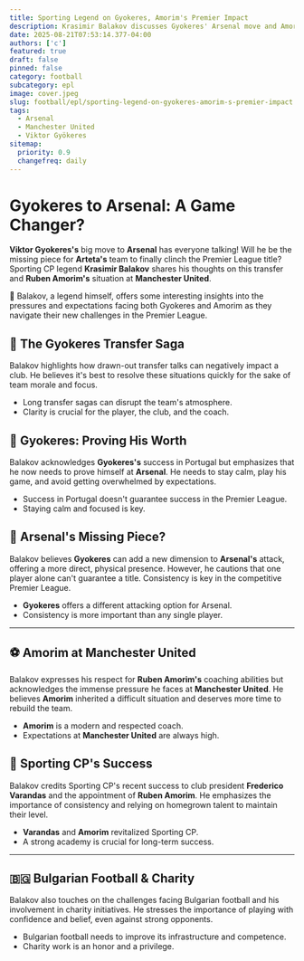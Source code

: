 ```yaml
---
title: Sporting Legend on Gyokeres, Amorim's Premier Impact
description: Krasimir Balakov discusses Gyokeres' Arsenal move and Amorim's job at Man Utd.
date: 2025-08-21T07:53:14.377-04:00
authors: ['c']
featured: true
draft: false
pinned: false
category: football
subcategory: epl
image: cover.jpeg
slug: football/epl/sporting-legend-on-gyokeres-amorim-s-premier-impact
tags:
  - Arsenal
  - Manchester United
  - Viktor Gyökeres
sitemap:
  priority: 0.9
  changefreq: daily
---
```


# Gyokeres to Arsenal: A Game Changer?

**Viktor Gyokeres's** big move to **Arsenal** has everyone talking! Will he be the missing piece for **Arteta's** team to finally clinch the Premier League title? Sporting CP legend **Krasimir Balakov** shares his thoughts on this transfer and **Ruben Amorim's** situation at **Manchester United**.

🤔 Balakov, a legend himself, offers some interesting insights into the pressures and expectations facing both Gyokeres and Amorim as they navigate their new challenges in the Premier League.

## 🤔 The Gyokeres Transfer Saga

Balakov highlights how drawn-out transfer talks can negatively impact a club. He believes it's best to resolve these situations quickly for the sake of team morale and focus.

- Long transfer sagas can disrupt the team's atmosphere.
- Clarity is crucial for the player, the club, and the coach.

## 🌟 Gyokeres: Proving His Worth

Balakov acknowledges **Gyokeres's** success in Portugal but emphasizes that he now needs to prove himself at **Arsenal**. He needs to stay calm, play his game, and avoid getting overwhelmed by expectations.

- Success in Portugal doesn't guarantee success in the Premier League.
- Staying calm and focused is key.

## 🔴 Arsenal's Missing Piece?

Balakov believes **Gyokeres** can add a new dimension to **Arsenal's** attack, offering a more direct, physical presence. However, he cautions that one player alone can't guarantee a title. Consistency is key in the competitive Premier League.

- **Gyokeres** offers a different attacking option for Arsenal.
- Consistency is more important than any single player.

---

## ⚽ Amorim at Manchester United

Balakov expresses his respect for **Ruben Amorim's** coaching abilities but acknowledges the immense pressure he faces at **Manchester United**. He believes **Amorim** inherited a difficult situation and deserves more time to rebuild the team.

- **Amorim** is a modern and respected coach.
- Expectations at **Manchester United** are always high.

## 🦁 Sporting CP's Success

Balakov credits Sporting CP's recent success to club president **Frederico Varandas** and the appointment of **Ruben Amorim**. He emphasizes the importance of consistency and relying on homegrown talent to maintain their level.

- **Varandas** and **Amorim** revitalized Sporting CP.
- A strong academy is crucial for long-term success.

---

## 🇧🇬 Bulgarian Football & Charity

Balakov also touches on the challenges facing Bulgarian football and his involvement in charity initiatives. He stresses the importance of playing with confidence and belief, even against strong opponents.

- Bulgarian football needs to improve its infrastructure and competence.
- Charity work is an honor and a privilege.
